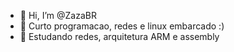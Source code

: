 - 👋 Hi, I’m @ZazaBR
- 👀 Curto programacao, redes e linux embarcado :)
- 🌱 Estudando redes, arquitetura ARM e assembly


<!---
ZazaBR/ZazaBR is a ✨ special ✨ repository because its `README.md` (this file) appears on your GitHub profile.
You can click the Preview link to take a look at your changes.
--->
